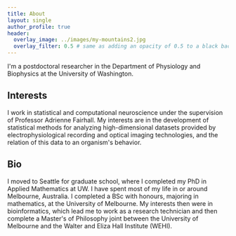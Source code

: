 ```yaml
---
title: About
layout: single
author_profile: true
header:
  overlay_image: ../images/my-mountains2.jpg
  overlay_filter: 0.5 # same as adding an opacity of 0.5 to a black background
---
```


I'm a postdoctoral researcher in the Department of Physiology and Biophysics at the University of Washington.

## Interests
I work in statistical and computational neuroscience under the supervision of Professor Adrienne Fairhall. My interests are in the development of statistical methods for analyzing high-dimensional datasets provided by electrophysiological recording and optical imaging technologies, and the relation of this data to an organism's behavior. 

## Bio
I moved to Seattle for graduate school, where I completed my PhD in Applied Mathematics at UW. I have spent most of my life in or around Melbourne, Australia. I completed a BSc with honours, majoring in mathematics, at the University of Melbourne. My interests then were in bioinformatics, which lead me to work as a research technician and then complete a Master's of Philosophy joint between the University of Melbourne and the Walter and Eliza Hall Institute (WEHI).

